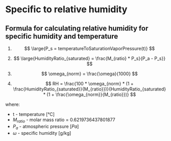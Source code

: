 # Specific to relative humidity

## Formula for calculating relative humidity for specific humidity and temperature

1. $$
\large{P_s = temperatureToSaturationVaporPressure(t)}
$$

1. $$
\large{HumidityRatio_{saturated} = \frac{M_{ratio} * P_s}{P_a - P_s}}
$$

1. $$
\omega_{norm} = \frac{\omega}{1000}
$$

1. $$
RH = \frac{100 * \omega_{norm} * (1 + \frac{HumidityRatio_{saturated}}{M_{ratio}})}{HumidityRatio_{saturated} * (1 + \frac{\omega_{norm}}{M_{ratio}})}
$$

where:

- t - temperature [°C]
- $M_{ratio}$ -  molar mass ratio = 0.6219736437801877
- $P_a$ - atmospheric pressure $[Pa]$
- $\omega$ - specific humidity [g/kg]
